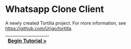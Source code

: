# Whatsapp Clone Client

[//]: # (head-end)


A newly created Tortilla project. For more information, see https://github.com/Urigo/tortilla.

[//]: # (foot-start)

[{]: <helper> (navStep)

| [Begin Tutorial >](.tortilla/manuals/views/step1.md) |
|----------------------:|

[}]: #
